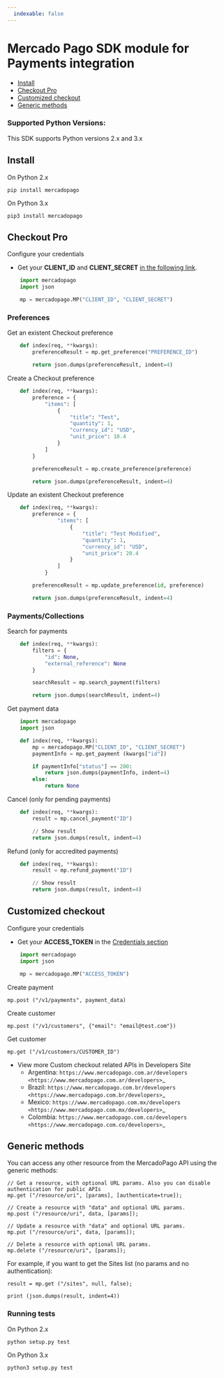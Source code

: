 ```yaml
---
  indexable: false
---
```

# Mercado Pago SDK module for Payments integration


* [Install](#bookmark_install)
* [Checkout Pro](#bookmark_checkout_pro)
* [Customized checkout](#bookmark_customized_checkout)
* [Generic methods](#bookmark_generic_methods)

### Supported Python Versions:

This SDK supports Python versions 2.x and 3.x

## Install


On Python 2.x

``pip install mercadopago``

On Python 3.x

``pip3 install mercadopago``

## Checkout Pro


Configure your credentials


- Get your **CLIENT_ID** and **CLIENT_SECRET** [in the following link]([FAKER][CREDENTIALS][URL]).


``` python
    import mercadopago
    import json

    mp = mercadopago.MP("CLIENT_ID", "CLIENT_SECRET")
```

### Preferences


Get an existent Checkout preference



``` python
    def index(req, **kwargs):
        preferenceResult = mp.get_preference("PREFERENCE_ID")

        return json.dumps(preferenceResult, indent=4)
```

Create a Checkout preference

``` python
    def index(req, **kwargs):
        preference = {
            "items": [
                {
                    "title": "Test",
                    "quantity": 1,
                    "currency_id": "USD",
                    "unit_price": 10.4
                }
            ]
        }

        preferenceResult = mp.create_preference(preference)

        return json.dumps(preferenceResult, indent=4)
```
Update an existent Checkout preference


``` python
    def index(req, **kwargs):
        preference = {
                "items": [
                    {
                        "title": "Test Modified",
                        "quantity": 1,
                        "currency_id": "USD",
                        "unit_price": 20.4
                    }
                ]
            }

        preferenceResult = mp.update_preference(id, preference)

        return json.dumps(preferenceResult, indent=4)
```
### Payments/Collections


Search for payments
``` python
    def index(req, **kwargs):
        filters = {
            "id": None,
            "external_reference": None
        }

        searchResult = mp.search_payment(filters)

        return json.dumps(searchResult, indent=4)
```

Get payment data

``` python
    import mercadopago
    import json

    def index(req, **kwargs):
        mp = mercadopago.MP("CLIENT_ID", "CLIENT_SECRET")
        paymentInfo = mp.get_payment (kwargs["id"])

        if paymentInfo["status"] == 200:
            return json.dumps(paymentInfo, indent=4)
        else:
            return None
```

Cancel (only for pending payments)

``` python
    def index(req, **kwargs):
        result = mp.cancel_payment("ID")

        // Show result
        return json.dumps(result, indent=4)
```

Refund (only for accredited payments)

``` python
    def index(req, **kwargs):
        result = mp.refund_payment("ID")

        // Show result
        return json.dumps(result, indent=4)
```

## Customized checkout


Configure your credentials

* Get your **ACCESS_TOKEN** in the [Credentials section]([FAKER][CREDENTIALS][URL])


``` python
    import mercadopago
    import json

    mp = mercadopago.MP("ACCESS_TOKEN")
```


Create payment

    mp.post ("/v1/payments", payment_data)

Create customer


    mp.post ("/v1/customers", {"email": "email@test.com"})

Get customer


    mp.get ("/v1/customers/CUSTOMER_ID")

* View more Custom checkout related APIs in Developers Site
    * Argentina: `https://www.mercadopago.com.ar/developers <https://www.mercadopago.com.ar/developers>`_
    * Brazil: `https://www.mercadopago.com.br/developers <https://www.mercadopago.com.br/developers>`_
    * Mexico: `https://www.mercadopago.com.mx/developers <https://www.mercadopago.com.mx/developers>`_
    * Colombia: `https://www.mercadopago.com.co/developers <https://www.mercadopago.com.co/developers>`_

## Generic methods


You can access any other resource from the MercadoPago API using the generic methods:



    // Get a resource, with optional URL params. Also you can disable authentication for public APIs
    mp.get ("/resource/uri", [params], [authenticate=true]);
    
    // Create a resource with "data" and optional URL params.
    mp.post ("/resource/uri", data, [params]);
    
    // Update a resource with "data" and optional URL params.
    mp.put ("/resource/uri", data, [params]);
    
    // Delete a resource with optional URL params.
    mp.delete ("/resource/uri", [params]);

For example, if you want to get the Sites list (no params and no authentication):


    result = mp.get ("/sites", null, false);
    
    print (json.dumps(result, indent=4))

### Running tests


On Python 2.x

``python setup.py test``

On Python 3.x

``python3 setup.py test``
